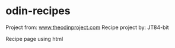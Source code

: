 # odin-recipes
Project from: www.theodinproject.com
Recipe project by: JT84-bit

Recipe page using html